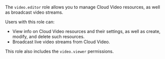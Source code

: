 The `video.editor` role allows you to manage Cloud Video resources, as well as broadcast video streams.

Users with this role can:
* View info on Cloud Video resources and their settings, as well as create, modify, and delete such resources.
* Broadcast live video streams from Cloud Video.

This role also includes the `video.viewer` permissions.